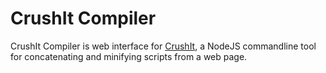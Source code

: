 # CrushIt CompilerCrushIt Compiler is web interface for [CrushIt](https://github.com/qawemlilo/crushit), a NodeJS commandline tool for concatenating and minifying scripts from a web page.